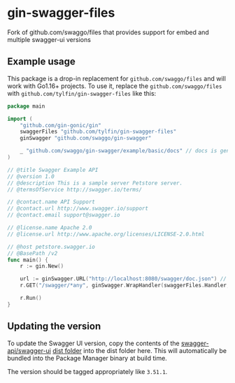 # gin-swagger-files

Fork of github.com/swaggo/files that provides support for embed and multiple swagger-ui versions

## Example usage

This package is a drop-in replacement for `github.com/swaggo/files` and will work with Go1.16+ projects. To use it,
replace the `github.com/swaggo/files` with `github.com/tylfin/gin-swagger-files` like this:

```go
package main

import (
	"github.com/gin-gonic/gin"
	swaggerFiles "github.com/tylfin/gin-swagger-files"
	ginSwagger "github.com/swaggo/gin-swagger"

	_ "github.com/swaggo/gin-swagger/example/basic/docs" // docs is generated by Swag CLI, you have to import it.
)

// @title Swagger Example API
// @version 1.0
// @description This is a sample server Petstore server.
// @termsOfService http://swagger.io/terms/

// @contact.name API Support
// @contact.url http://www.swagger.io/support
// @contact.email support@swagger.io

// @license.name Apache 2.0
// @license.url http://www.apache.org/licenses/LICENSE-2.0.html

// @host petstore.swagger.io
// @BasePath /v2
func main() {
	r := gin.New()

	url := ginSwagger.URL("http://localhost:8080/swagger/doc.json") // The url pointing to API definition
	r.GET("/swagger/*any", ginSwagger.WrapHandler(swaggerFiles.Handler, url))

	r.Run()
}
```

## Updating the version

To update the Swagger UI version, copy the contents of the
[swagger-api/swagger-ui](https://github.com/swagger-api/swagger-ui)
[dist folder](https://github.com/swagger-api/swagger-ui/tree/master/dist) into the dist folder here. This will
automatically be bundled into the Package Manager binary at build time.

The version should be tagged appropriately like `3.51.1`.
